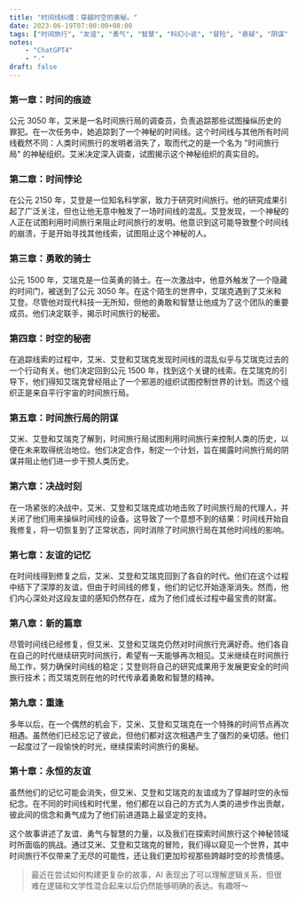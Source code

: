 ```yaml
---
title: "时间线纠缠：穿越时空的奥秘。"
date: 2023-06-19T07:00:00+08:00
tags: ["时间旅行", "友谊", "勇气", "智慧", "科幻小说", "冒险", "悬疑", "阴谋", "平行宇宙", "时空纠缠", "ChatGPT"]
notes:
    - "ChatGPT4"
    - "-"
draft: false
---
```


### 第一章：时间的痕迹

公元 3050 年，艾米是一名时间旅行局的调查员，负责追踪那些试图操纵历史的罪犯。在一次任务中，她追踪到了一个神秘的时间线。这个时间线与其他所有时间线截然不同：人类时间旅行的发明者消失了，取而代之的是一个名为 "时间旅行局" 的神秘组织。艾米决定深入调查，试图揭示这个神秘组织的真实目的。

### 第二章：时间悖论

在公元 2150 年，艾登是一位知名科学家，致力于研究时间旅行。他的研究成果引起了广泛关注，但也让他无意中触发了一场时间线的混乱。艾登发现，一个神秘的人正在试图利用时间旅行来阻止时间旅行的发明。他意识到这可能导致整个时间线的崩溃，于是开始寻找其他线索，试图阻止这个神秘的人。

### 第三章：勇敢的骑士

公元 1500 年，艾瑞克是一位英勇的骑士。在一次激战中，他意外触发了一个隐藏的时间门，被送到了公元 3050 年。在这个陌生的世界中，艾瑞克遇到了艾米和艾登。尽管他对现代科技一无所知，但他的勇敢和智慧让他成为了这个团队的重要成员。他们决定联手，揭示时间旅行的秘密。

### 第四章：时空的秘密

在追踪线索的过程中，艾米、艾登和艾瑞克发现时间线的混乱似乎与艾瑞克过去的一个行动有关。他们决定回到公元 1500 年，找到这个关键的线索。在艾瑞克的引导下，他们得知艾瑞克曾经阻止了一个邪恶的组织试图控制世界的计划。而这个组织正是来自平行宇宙的时间旅行局。

### 第五章：时间旅行局的阴谋

艾米、艾登和艾瑞克了解到，时间旅行局试图利用时间旅行来控制人类的历史，以便在未来取得统治地位。他们决定合作，制定一个计划，旨在揭露时间旅行局的阴谋并阻止他们进一步干预人类历史。

### 第六章：决战时刻

在一场紧张的决战中，艾米、艾登和艾瑞克成功地击败了时间旅行局的代理人，并关闭了他们用来操纵时间线的设备。这导致了一个意想不到的结果：时间线开始自我修复，将一切恢复到了正常状态，同时消除了时间旅行局在其他时间线的影响。

### 第七章：友谊的记忆

在时间线得到修复之后，艾米、艾登和艾瑞克回到了各自的时代。他们在这个过程中结下了深厚的友谊，但由于时间线的修复，他们的记忆开始逐渐消失。然而，他们内心深处对这段友谊的感知仍然存在，成为了他们成长过程中最宝贵的财富。

### 第八章：新的篇章

尽管时间线已经修复，但艾米、艾登和艾瑞克仍然对时间旅行充满好奇。他们各自在自己的时代继续研究时间旅行，希望有一天能够再次相见。艾米继续在时间旅行局工作，努力确保时间线的稳定；艾登则将自己的研究成果用于发展更安全的时间旅行技术；而艾瑞克则在他的时代传承着勇敢和智慧的精神。

### 第九章：重逢

多年以后，在一个偶然的机会下，艾米、艾登和艾瑞克在一个特殊的时间节点再次相遇。虽然他们已经忘记了彼此，但他们都对这次相遇产生了强烈的亲切感。他们一起度过了一段愉快的时光，继续探索时间旅行的奥秘。

### 第十章：永恒的友谊

虽然他们的记忆可能会消失，但艾米、艾登和艾瑞克的友谊成为了穿越时空的永恒纪念。在不同的时间线和时代里，他们都在以自己的方式为人类的进步作出贡献，彼此间的信念和勇气成为了他们前进道路上最坚定的支持。

这个故事讲述了友谊、勇气与智慧的力量，以及我们在探索时间旅行这个神秘领域时所面临的挑战。通过艾米、艾登和艾瑞克的冒险，我们得以窥见一个世界，其中时间旅行不仅带来了无尽的可能性，还让我们更加珍视那些跨越时空的珍贵情感。

> 最近在尝试如何构建更复杂的故事，AI 表现出了可以理解逻辑关系，但很难在逻辑和文学性混合起来以后仍然能够明确的表达。有趣呀～
